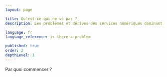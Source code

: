 ```yaml
---
layout: page

title: Qu'est-ce qui ne ve pas ?
description: Les problèmes et dérives des services numériques dominant.

language: fr
language_reference: is-there-a-problem

published: true
order: 2
depthLevel: 1
---
```


Par quoi commencer ?